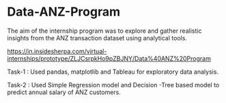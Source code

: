 # Data-ANZ-Program
The aim of the internship program was to explore and gather realistic insights from the ANZ transaction dataset using analytical tools. 	

https://in.insidesherpa.com/virtual-internships/prototype/ZLJCsrpkHo9pZBJNY/Data%40ANZ%20Program

Task-1 : Used pandas, matplotlib and Tableau for exploratory data analysis.

Task-2 : Used Simple Regression model and Decision -Tree based model to predict annual salary 
of ANZ customers.



 
